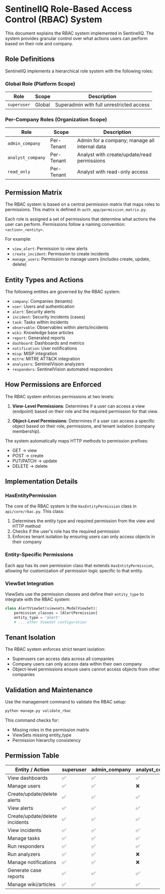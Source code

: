 # SentinelIQ Role-Based Access Control (RBAC) System

This document explains the RBAC system implemented in SentinelIQ. The system provides granular control over what actions users can perform based on their role and company.

## Role Definitions

SentinelIQ implements a hierarchical role system with the following roles:

### Global Role (Platform Scope)

| Role      | Scope   | Description                          |
|-----------|---------|--------------------------------------|
| `superuser`| Global  | Superadmin with full unrestricted access |

### Per-Company Roles (Organization Scope)

| Role             | Scope     | Description                                 |
|------------------|-----------|---------------------------------------------|
| `admin_company`  | Per-Tenant| Admin for a company; manage all internal data |
| `analyst_company`| Per-Tenant| Analyst with create/update/read permissions |
| `read_only`      | Per-Tenant| Analyst with read-only access               |

## Permission Matrix

The RBAC system is based on a central permission matrix that maps roles to permissions. This matrix is defined in `auth_app/permission_matrix.py`.

Each role is assigned a set of permissions that determine what actions the user can perform. Permissions follow a naming convention: `<action>_<entity>`.

For example:
- `view_alert`: Permission to view alerts
- `create_incident`: Permission to create incidents
- `manage_users`: Permission to manage users (includes create, update, delete)

## Entity Types and Actions

The following entities are governed by the RBAC system:

- `company`: Companies (tenants)
- `user`: Users and authentication
- `alert`: Security alerts
- `incident`: Security incidents (cases)
- `task`: Tasks within incidents
- `observable`: Observables within alerts/incidents
- `wiki`: Knowledge base articles
- `report`: Generated reports
- `dashboard`: Dashboards and metrics
- `notification`: User notifications
- `misp`: MISP integration
- `mitre`: MITRE ATT&CK integration
- `analyzers`: SentinelVision analyzers
- `responders`: SentinelVision automated responders

## How Permissions are Enforced

The RBAC system enforces permissions at two levels:

1. **View-Level Permissions**: Determines if a user can access a view (endpoint) based on their role and the required permission for that view.

2. **Object-Level Permissions**: Determines if a user can access a specific object based on their role, permissions, and tenant isolation (company membership).

The system automatically maps HTTP methods to permission prefixes:
- GET → view
- POST → create
- PUT/PATCH → update
- DELETE → delete

## Implementation Details

### HasEntityPermission

The core of the RBAC system is the `HasEntityPermission` class in `api/core/rbac.py`. This class:

1. Determines the entity type and required permission from the view and HTTP method
2. Checks if the user's role has the required permission
3. Enforces tenant isolation by ensuring users can only access objects in their company

### Entity-Specific Permissions

Each app has its own permission class that extends `HasEntityPermission`, allowing for customization of permission logic specific to that entity.

### ViewSet Integration

ViewSets use the permission classes and define their `entity_type` to integrate with the RBAC system:

```python
class AlertViewSet(viewsets.ModelViewSet):
    permission_classes = [AlertPermission]
    entity_type = 'alert'
    # ... other ViewSet configuration
```

## Tenant Isolation

The RBAC system enforces strict tenant isolation:
- Superusers can access data across all companies
- Company users can only access data within their own company
- Object-level permissions ensure users cannot access objects from other companies

## Validation and Maintenance

Use the management command to validate the RBAC setup:

```bash
python manage.py validate_rbac
```

This command checks for:
- Missing roles in the permission matrix
- ViewSets missing entity_type
- Permission hierarchy consistency

## Permission Table

| Entity / Action                | superuser | admin_company | analyst_company | read_only |
|-------------------------------|-----------|---------------|-----------------|-----------|
| View dashboards               | ✅        | ✅             | ✅              | ✅        |
| Manage users                  | ✅        | ✅             | ❌              | ❌        |
| Create/update/delete alerts   | ✅        | ✅             | ✅              | ❌        |
| View alerts                   | ✅        | ✅             | ✅              | ✅        |
| Create/update/delete incidents| ✅        | ✅             | ✅              | ❌        |
| View incidents                | ✅        | ✅             | ✅              | ✅        |
| Manage tasks                  | ✅        | ✅             | ✅              | ❌        |
| Run responders                | ✅        | ✅             | ✅              | ❌        |
| Run analyzers                 | ✅        | ✅             | ❌              | ❌        |
| Manage notifications          | ✅        | ✅             | ❌              | ❌        |
| Generate case reports         | ✅        | ✅             | ✅              | ❌        |
| Manage wiki/articles          | ✅        | ✅             | ✅              | ❌        | 